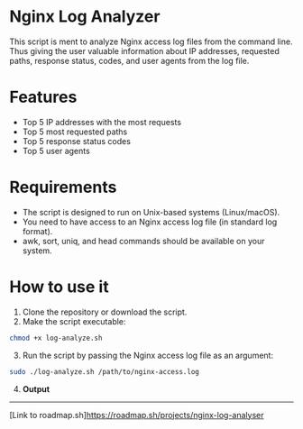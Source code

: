 # Nginx Log Analyzer

This script is ment to analyze Nginx access log files from the command line. Thus giving the user valuable information about IP addresses, requested paths, response status, codes, and user agents from the log file.


# Features

- Top 5 IP addresses with the most requests
- Top 5 most requested paths
- Top 5 response status codes
- Top 5 user agents

# Requirements

- The script is designed to run on Unix-based systems (Linux/macOS).
- You need to have access to an Nginx access log file (in standard log format).
- awk, sort, uniq, and head commands should be available on your system.

# How to use it

1. Clone the repository or download the script.
2. Make the script executable:
```bash
chmod +x log-analyze.sh
```

3. Run the script by passing the Nginx access log file as an argument:
```bash
sudo ./log-analyze.sh /path/to/nginx-access.log
```

4. **Output**


---
[Link to roadmap.sh]https://roadmap.sh/projects/nginx-log-analyser
